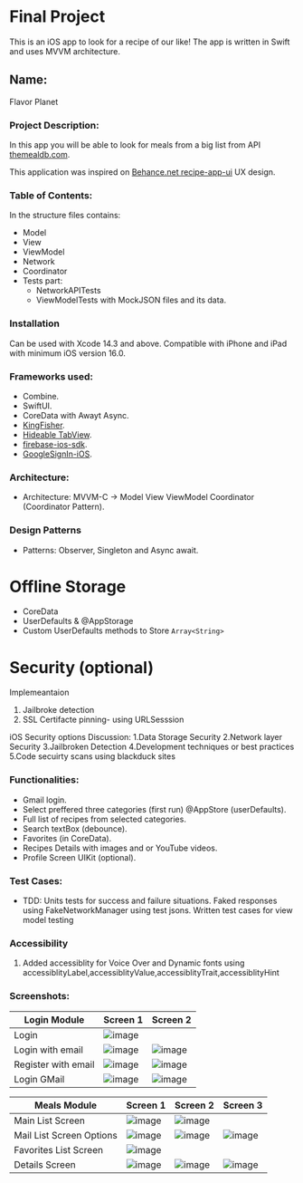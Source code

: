 # Final Project 

This is an iOS app to look for a recipe of our like! The app is written in Swift and uses MVVM architecture.

## Name:
Flavor Planet

### Project Description:
In this app you will be able to look for meals from a big list from API [themealdb.com](https://www.themealdb.com/api.php).

This application was inspired on [Behance.net recipe-app-ui](https://www.behance.net/gallery/176410731/recipe-app-ui?tracking_source=search_projects|recipe+app+design) UX design.

### Table of Contents:
In the structure files contains: 
- Model
- View
- ViewModel
- Network
- Coordinator
- Tests part:
    - NetworkAPITests
    - ViewModelTests with MockJSON files and its data.

### Installation
Can be used with Xcode 14.3 and above. Compatible with iPhone and iPad with minimum iOS version 16.0.

### Frameworks used:
- Combine.
- SwiftUI.
- CoreData with Awayt Async.
- [KingFisher](https://github.com/onevcat/Kingfisher).
- [Hideable TabView](https://gitlab.com/AliMertOzhayta/hidabletabview-swiftui.git).
- [firebase-ios-sdk](https://github.com/firebase/firebase-ios-sdk).
- [GoogleSignIn-iOS](https://github.com/google/GoogleSignIn-iOS).

### Architecture:
- Architecture: MVVM-C -> Model View ViewModel Coordinator (Coordinator Pattern).

### Design Patterns
- Patterns: Observer, Singleton and Async await.

# Offline Storage
- CoreData
- UserDefaults & @AppStorage
- Custom UserDefaults methods to Store `Array<String>`

# Security (optional)
Implemeantaion
1. Jailbroke detection
2. SSL Certifacte pinning- using URLSesssion

iOS Security options Discussion:
 1.Data Storage Security
 2.Network layer Security
 3.Jailbroken Detection
 4.Development techniques or best practices
 5.Code secuirty scans using blackduck sites

### Functionalities:
- Gmail login.
- Select preffered three categories (first run) @AppStore (userDefaults).
- Full list of recipes from selected categories.
- Search textBox (debounce).
- Favorites (in CoreData).
- Recipes Details with images and or YouTube videos.
- Profile Screen UIKit (optional).

### Test Cases:
 - TDD: Units tests for success and failure situations. Faked responses using FakeNetworkManager using test jsons. Written test cases for view model testing

### Accessibility
1. Added accessiblity for Voice Over and Dynamic fonts using accessiblityLabel,accessiblityValue,accessiblityTrait,accessiblityHint

### Screenshots:
|Login Module|Screen 1|Screen 2|
|---|---|---|
| Login | ![image](https://github.com/apaladines-techconsulting/Recipes/assets/138136886/2c930ff7-07e3-4bab-93cb-2d61e1214faa) | |
| Login with email | ![image](https://github.com/apaladines-techconsulting/Recipes/assets/138136886/d9c82827-2a2a-40a7-b769-ead2a7229697) | ![image](https://github.com/apaladines-techconsulting/Recipes/assets/138136886/322512d5-7eaf-419f-8890-3afe01ca8ceb) |
| Register with email | ![image](https://github.com/apaladines-techconsulting/Recipes/assets/138136886/431a285f-55b0-4f60-aa5c-ef9089c14a08) | ![image](https://github.com/apaladines-techconsulting/Recipes/assets/138136886/fbf36679-7766-4861-b652-acc32c5c52d2) |
| Login GMail | ![image](https://github.com/apaladines-techconsulting/Recipes/assets/138136886/ad1ba8dc-6697-475a-8c5a-2f1c193407b3) | ![image](https://github.com/apaladines-techconsulting/Recipes/assets/138136886/740d03f0-a95e-452d-8fa0-1f751bcccb69) |

|Meals Module|Screen 1| Screen 2 | Screen 3 |
|---|---|---|---|
| Main List Screen | ![image](https://github.com/apaladines-techconsulting/Recipes/assets/138136886/63f12ffa-45e6-4496-9eff-1b2624921897) | ![image](https://github.com/apaladines-techconsulting/Recipes/assets/138136886/423104cf-3a17-4b08-831f-2c22fa3bf61f) | |
| Mail List Screen Options | ![image](https://github.com/apaladines-techconsulting/Recipes/assets/138136886/b788e92f-1128-4a1f-9f09-54f07a028cda) | ![image](https://github.com/apaladines-techconsulting/Recipes/assets/138136886/0e2cc314-b621-4767-aa6a-55dbd58d36e4) | ![image](https://github.com/apaladines-techconsulting/Recipes/assets/138136886/7dd58b40-fa83-4fcb-9ab7-23effce7a6e7) |
| Favorites List Screen | ![image](https://github.com/apaladines-techconsulting/Recipes/assets/138136886/b8c00f14-18f7-4cf8-86be-a9a364d2d378) | | |
| Details Screen | ![image](https://github.com/apaladines-techconsulting/Recipes/assets/138136886/9d28760a-3f44-49d0-94e0-7d9d5ef932a6) | ![image](https://github.com/apaladines-techconsulting/Recipes/assets/138136886/c3da0bab-37c9-4ed0-9ebf-e176732e50c5) | ![image](https://github.com/apaladines-techconsulting/Recipes/assets/138136886/b9d9a495-3d8e-4e67-9ad8-a6062562a612) |
